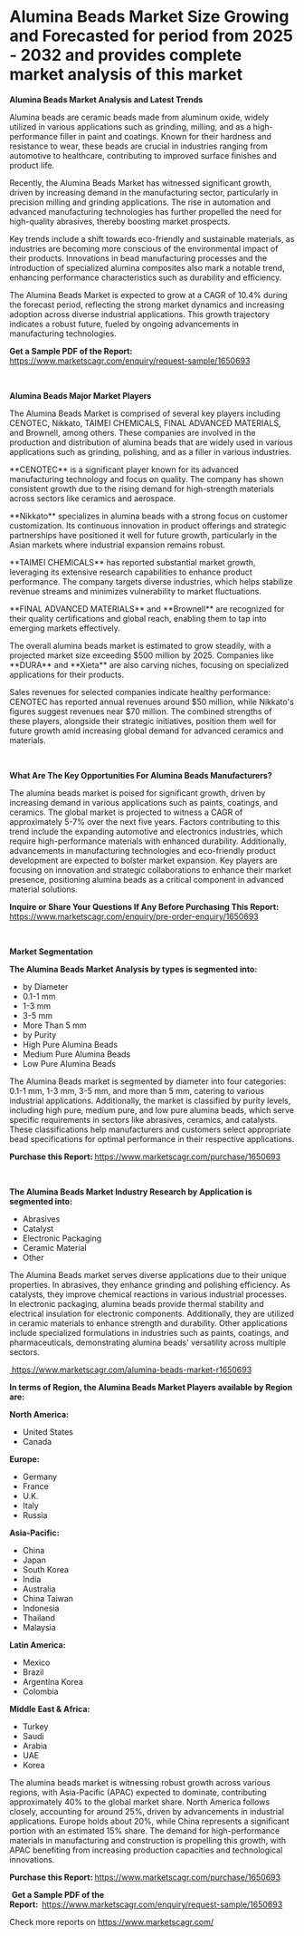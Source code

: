 <p><h1>Alumina Beads Market Size Growing and Forecasted for period from 2025 - 2032 and provides complete market analysis of this market</h1></p><p><strong>Alumina Beads Market Analysis and Latest Trends</strong></p>
<p><p>Alumina beads are ceramic beads made from aluminum oxide, widely utilized in various applications such as grinding, milling, and as a high-performance filler in paint and coatings. Known for their hardness and resistance to wear, these beads are crucial in industries ranging from automotive to healthcare, contributing to improved surface finishes and product life.</p><p>Recently, the Alumina Beads Market has witnessed significant growth, driven by increasing demand in the manufacturing sector, particularly in precision milling and grinding applications. The rise in automation and advanced manufacturing technologies has further propelled the need for high-quality abrasives, thereby boosting market prospects.</p><p>Key trends include a shift towards eco-friendly and sustainable materials, as industries are becoming more conscious of the environmental impact of their products. Innovations in bead manufacturing processes and the introduction of specialized alumina composites also mark a notable trend, enhancing performance characteristics such as durability and efficiency.</p><p>The Alumina Beads Market is expected to grow at a CAGR of 10.4% during the forecast period, reflecting the strong market dynamics and increasing adoption across diverse industrial applications. This growth trajectory indicates a robust future, fueled by ongoing advancements in manufacturing technologies.</p></p>
<p><strong>Get a Sample PDF of the Report:&nbsp;</strong> <a href="https://www.marketscagr.com/enquiry/request-sample/1650693?utm_campaign=3501&utm_medium=2&utm_source=Github&utm_content=ia&utm_term=31032025&utm_id=alumina-beads">https://www.marketscagr.com/enquiry/request-sample/1650693</a></p>
<p>&nbsp;</p>
<p><strong>Alumina Beads Major Market Players</strong></p>
<p><p>The Alumina Beads Market is comprised of several key players including CENOTEC, Nikkato, TAIMEI CHEMICALS, FINAL ADVANCED MATERIALS, and Brownell, among others. These companies are involved in the production and distribution of alumina beads that are widely used in various applications such as grinding, polishing, and as a filler in various industries.</p><p>**CENOTEC** is a significant player known for its advanced manufacturing technology and focus on quality. The company has shown consistent growth due to the rising demand for high-strength materials across sectors like ceramics and aerospace. </p><p>**Nikkato** specializes in alumina beads with a strong focus on customer customization. Its continuous innovation in product offerings and strategic partnerships have positioned it well for future growth, particularly in the Asian markets where industrial expansion remains robust.</p><p>**TAIMEI CHEMICALS** has reported substantial market growth, leveraging its extensive research capabilities to enhance product performance. The company targets diverse industries, which helps stabilize revenue streams and minimizes vulnerability to market fluctuations.</p><p>**FINAL ADVANCED MATERIALS** and **Brownell** are recognized for their quality certifications and global reach, enabling them to tap into emerging markets effectively. </p><p>The overall alumina beads market is estimated to grow steadily, with a projected market size exceeding $500 million by 2025. Companies like **DURA** and **Xieta** are also carving niches, focusing on specialized applications for their products.</p><p>Sales revenues for selected companies indicate healthy performance: CENOTEC has reported annual revenues around $50 million, while Nikkato's figures suggest revenues near $70 million. The combined strengths of these players, alongside their strategic initiatives, position them well for future growth amid increasing global demand for advanced ceramics and materials.</p></p>
<p>&nbsp;</p>
<p><strong>What Are The Key Opportunities For Alumina Beads Manufacturers?</strong></p>
<p><p>The alumina beads market is poised for significant growth, driven by increasing demand in various applications such as paints, coatings, and ceramics. The global market is projected to witness a CAGR of approximately 5-7% over the next five years. Factors contributing to this trend include the expanding automotive and electronics industries, which require high-performance materials with enhanced durability. Additionally, advancements in manufacturing technologies and eco-friendly product development are expected to bolster market expansion. Key players are focusing on innovation and strategic collaborations to enhance their market presence, positioning alumina beads as a critical component in advanced material solutions.</p></p>
<p><strong>Inquire or Share Your Questions If Any Before Purchasing This Report:</strong> <a href="https://www.marketscagr.com/enquiry/pre-order-enquiry/1650693?utm_campaign=3501&utm_medium=2&utm_source=Github&utm_content=ia&utm_term=31032025&utm_id=alumina-beads">https://www.marketscagr.com/enquiry/pre-order-enquiry/1650693</a></p>
<p>&nbsp;</p>
<p><strong>Market Segmentation</strong></p>
<p><strong>The Alumina Beads Market Analysis by types is segmented into:</strong></p>
<p><ul><li>by Diameter</li><li>0.1-1 mm</li><li>1-3 mm</li><li>3-5 mm</li><li>More Than 5 mm</li><li>by Purity</li><li>High Pure Alumina Beads</li><li>Medium Pure Alumina Beads</li><li>Low Pure Alumina Beads</li></ul></p>
<p><p>The Alumina Beads market is segmented by diameter into four categories: 0.1-1 mm, 1-3 mm, 3-5 mm, and more than 5 mm, catering to various industrial applications. Additionally, the market is classified by purity levels, including high pure, medium pure, and low pure alumina beads, which serve specific requirements in sectors like abrasives, ceramics, and catalysts. These classifications help manufacturers and customers select appropriate bead specifications for optimal performance in their respective applications.</p></p>
<p><strong>Purchase this Report:&nbsp;</strong><a href="https://www.marketscagr.com/purchase/1650693?utm_campaign=3501&utm_medium=2&utm_source=Github&utm_content=ia&utm_term=31032025&utm_id=alumina-beads">https://www.marketscagr.com/purchase/1650693</a></p>
<p>&nbsp;</p>
<p><strong>The Alumina Beads Market Industry Research by Application is segmented into:</strong></p>
<p><ul><li>Abrasives</li><li>Catalyst</li><li>Electronic Packaging</li><li>Ceramic Material</li><li>Other</li></ul></p>
<p><p>The Alumina Beads market serves diverse applications due to their unique properties. In abrasives, they enhance grinding and polishing efficiency. As catalysts, they improve chemical reactions in various industrial processes. In electronic packaging, alumina beads provide thermal stability and electrical insulation for electronic components. Additionally, they are utilized in ceramic materials to enhance strength and durability. Other applications include specialized formulations in industries such as paints, coatings, and pharmaceuticals, demonstrating alumina beads' versatility across multiple sectors.</p></p>
<p><a href="https://www.marketscagr.com/alumina-beads-market-r1650693?utm_campaign=3501&utm_medium=2&utm_source=Github&utm_content=ia&utm_term=31032025&utm_id=alumina-beads">&nbsp;https://www.marketscagr.com/alumina-beads-market-r1650693</a></p>
<p><strong>In terms of Region, the Alumina Beads Market Players available by Region are:</strong></p>
<p>
    <p> <strong> North America: </strong>
        <ul>
            <li>United States</li>
            <li>Canada</li>
        </ul>
        </p> 
    <p> <strong> Europe: </strong>
        <ul>
            <li>Germany</li>
            <li>France</li>
            <li>U.K.</li>
            <li>Italy</li>
            <li>Russia</li>
        </ul>
        </p> 
    <p> <strong> Asia-Pacific: </strong>
        <ul>
            <li>China</li>
            <li>Japan</li>
            <li>South Korea</li>
            <li>India</li>
            <li>Australia</li>
            <li>China Taiwan</li>
            <li>Indonesia</li>
            <li>Thailand</li>
            <li>Malaysia</li>
        </ul>
        </p> 
    <p> <strong> Latin America: </strong>
        <ul>
            <li>Mexico</li>
            <li>Brazil</li>
            <li>Argentina Korea</li>
            <li>Colombia</li>
        </ul>
        </p> 
    <p> <strong> Middle East & Africa: </strong>
        <ul>
            <li>Turkey</li>
            <li>Saudi</li>
            <li>Arabia</li>
            <li>UAE</li>
            <li>Korea</li>
        </ul>
    </p>
    </p>
<p><p>The alumina beads market is witnessing robust growth across various regions, with Asia-Pacific (APAC) expected to dominate, contributing approximately 40% to the global market share. North America follows closely, accounting for around 25%, driven by advancements in industrial applications. Europe holds about 20%, while China represents a significant portion with an estimated 15% share. The demand for high-performance materials in manufacturing and construction is propelling this growth, with APAC benefiting from increasing production capacities and technological innovations.</p></p>
<p><strong>Purchase this Report: </strong><a href="https://www.marketscagr.com/purchase/1650693?utm_campaign=3501&utm_medium=2&utm_source=Github&utm_content=ia&utm_term=31032025&utm_id=alumina-beads">https://www.marketscagr.com/purchase/1650693</a></p>
<p>&nbsp;<strong>Get a Sample PDF of the Report:&nbsp;&nbsp;</strong><a href="https://www.marketscagr.com/enquiry/request-sample/1650693?utm_campaign=3501&utm_medium=2&utm_source=Github&utm_content=ia&utm_term=31032025&utm_id=alumina-beads">https://www.marketscagr.com/enquiry/request-sample/1650693</a></p>
<p><strong></strong></p>
<p>Check more reports on <a href="https://www.marketscagr.com/?utm_campaign=3501&utm_medium=2&utm_source=Github&utm_content=ia&utm_term=31032025&utm_id=alumina-beads">https://www.marketscagr.com/</a></p>